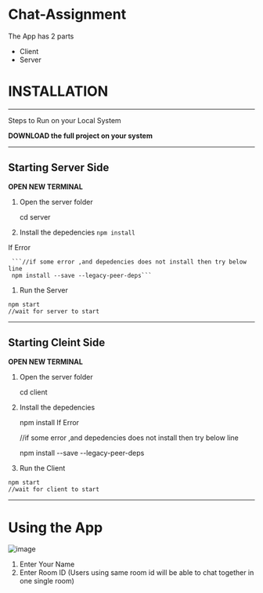 # Chat-Assignment

The App has 2 parts
- Client
- Server

# **INSTALLATION**
------------
Steps to Run on your Local System

**DOWNLOAD the full project on your system**

------------

**Starting Server Side**
------------
**OPEN NEW TERMINAL**

 
 1. Open the server folder
 
   

      cd server

 1. Install the depedencies
```npm install```
     
If Error

     ```//if some error ,and depedencies does not install then try below line
     npm install --save --legacy-peer-deps```
     
     
     
  1. Run the Server


    npm start
	//wait for server to start


------------

**Starting Cleint Side**
------------
**OPEN NEW TERMINAL**

 
 1. Open the server folder
 
   

      cd client

 1. Install the depedencies
 
   

     npm install
If Error

    //if some error ,and depedencies does not install then try below line
         
   

     npm install --save --legacy-peer-deps
  1. Run the Client 


    npm start
	//wait for client to start


------------


# Using the App

![image](https://user-images.githubusercontent.com/98668668/172195918-e0f26098-01b8-48fb-934a-e9f924147859.png)


1. Enter Your Name
2. Enter Room ID (Users using same room id will be able to chat together in one single room)


